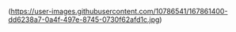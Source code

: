 

(https://user-images.githubusercontent.com/10786541/167861400-dd6238a7-0a4f-497e-8745-0730f62afd1c.jpg)
